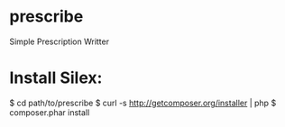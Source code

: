 prescribe
=========

Simple Prescription Writter

Install Silex:
=============
$ cd path/to/prescribe
$ curl -s http://getcomposer.org/installer | php
$ composer.phar install